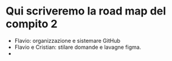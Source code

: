 # Qui scriveremo la road map del compito 2

- Flavio: organizzazione e sistemare GitHub
- Flavio e Cristian: stilare domande e lavagne figma.
- 
